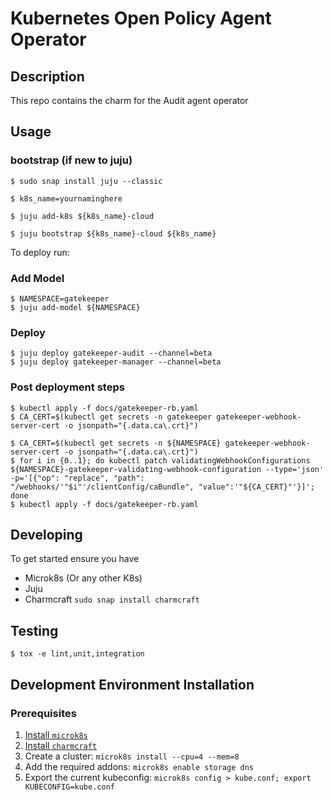 # Kubernetes Open Policy Agent Operator


## Description

This repo contains the charm for the Audit agent operator

## Usage

### bootstrap (if new to juju)


```
$ sudo snap install juju --classic

$ k8s_name=yournaminghere

$ juju add-k8s ${k8s_name}-cloud

$ juju bootstrap ${k8s_name}-cloud ${k8s_name}

```

To deploy run:

### Add Model

```
$ NAMESPACE=gatekeeper
$ juju add-model ${NAMESPACE}

```


###  Deploy

```
$ juju deploy gatekeeper-audit --channel=beta
$ juju deploy gatekeeper-manager --channel=beta

```


### Post deployment steps

```
$ kubectl apply -f docs/gatekeeper-rb.yaml
$ CA_CERT=$(kubectl get secrets -n gatekeeper gatekeeper-webhook-server-cert -o jsonpath="{.data.ca\.crt}")

$ CA_CERT=$(kubectl get secrets -n ${NAMESPACE} gatekeeper-webhook-server-cert -o jsonpath="{.data.ca\.crt}")
$ for i in {0..1}; do kubectl patch validatingWebhookConfigurations ${NAMESPACE}-gatekeeper-validating-webhook-configuration --type='json' -p='[{"op": "replace", "path": "/webhooks/'"$i"'/clientConfig/caBundle", "value":'"${CA_CERT}"'}]'; done
$ kubectl apply -f docs/gatekeeper-rb.yaml

```

## Developing
To get started ensure you have

- Microk8s (Or any other K8s)
- Juju
- Charmcraft `sudo snap install charmcraft`


## Testing

```
$ tox -e lint,unit,integration
```
## Development Environment Installation

### Prerequisites


1. [Install `microk8s`](https://microk8s.io/)
1. [Install `charmcraft`](https://github.com/canonical/charmcraft)
1. Create a cluster: `microk8s install --cpu=4 --mem=8`
1. Add the required addons: `microk8s enable storage dns`
1. Export the current kubeconfig: `microk8s config > kube.conf; export KUBECONFIG=kube.conf`

